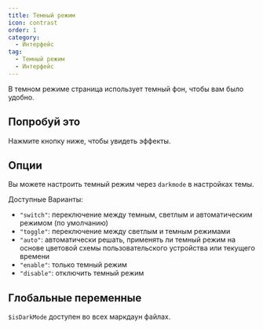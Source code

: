 ```yaml
---
title: Темный режим
icon: contrast
order: 1
category:
  - Интерфейс
tag:
  - Темный режим
  - Интерфейс
---
```


В темном режиме страница использует темный фон, чтобы вам было удобно.

<!-- more -->

## Попробуй это

Нажмите кнопку ниже, чтобы увидеть эффекты.

<!-- markdownlint-disable-->

<AppearanceSwitch />

<!-- markdownlint-restore -->

## Опции

Вы можете настроить темный режим через `darkmode` в настройках темы.

Доступные Варианты:

- `"switch"`: переключение между темным, светлым и автоматическим режимом (по умолчанию)
- `"toggle"`: переключение между светлым и темным режимами
- `"auto"`: автоматически решать, применять ли темный режим на основе цветовой схемы пользовательского устройства или текущего времени
- `"enable"`: только темный режим
- `"disable"`: отключить темный режим

<script setup lang="ts">
import AppearanceSwitch from "@theme-hope/modules/outlook/components/AppearanceSwitch.js"
</script>

## Глобальные переменные

`$isDarkMode` доступен во всех маркдаун файлах.
